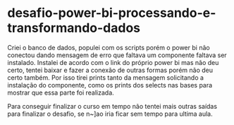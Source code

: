 # desafio-power-bi-processando-e-transformando-dados

Criei o banco de dados, populei com os scripts porém o power bi não conectou dando mensagem de erro que faltava um componente faltava ser instalado. 
Instalei de acordo com o link do próprio power bi mas não deu certo, tentei baixar e fazer a conexão de outras formas porém não deu certo também. 
Por isso tirei prints tanto da mensagem solicitando a instalação do componente, como os prints dos selects nas bases para mostrar que essa parte foi realizada.

Para conseguir finalizar o curso em tempo não tentei mais outras saídas para finalizar o desafio, se n~]ao iria ficar sem tempo para ultima aula.
